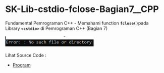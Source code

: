 # SK-Lib-cstdio-fclose-Bagian7__CPP
Fundamental Pemrograman C++ - Memahami function <code><b>fclose()</b></code>pada Library <code><b>&lt;cstdio></b></code> di Pemrograman C++ (Bagian 7)<br><br>
<img src="https://github.com/RizkyKhapidsyah/SK-Lib-cstdio-fclose-Bagian7__CPP/blob/master/SK-Lib-cstdio-fclose-Bagian7__CPP/result/001.PNG"><br><br>
Lihat Source Code : <br>
- <a href="https://github.com/RizkyKhapidsyah/SK-Lib-cstdio-fclose-Bagian7__CPP/blob/master/SK-Lib-cstdio-fclose-Bagian7__CPP/Source.cpp">Program</a>
